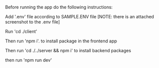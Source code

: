 Before running the app do the following instructions:

Add '.env' file according to SAMPLE.ENV file [NOTE: there is an attached screenshot to the .env file]

Run 'cd ./client'

Then run 'npm i'. to install package in the frontend app

Then run 'cd ./../server && npm i' to install backend packages

then run 'npm run dev'